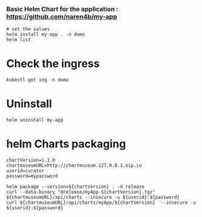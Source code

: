 ### Basic Helm Chart for the application : https://github.com/naren4b/my-app
```
# set the values 
helm install my-app . -n demo
helm list 
```
# Check the ingress 
```
kubectl get ing -n demo
```
# Uninstall 
```
helm uninstall my-app
```
# helm Charts packaging 
```
chartVersion=1.1.0
chartmuseumURL=http://chartmuseum.127.0.0.1.nip.io
userid=curator
password=mypassword

helm package --version=${chartVersion} . -d release
curl --data-binary "@release/myApp-${chartVersion}.tgz" ${chartmuseumURL}/api/charts --insecure -u ${userid}:${password}
curl ${chartmuseumURL}/api/charts/myApp/${chartVersion}  --insecure -u ${userid}:${password}
```